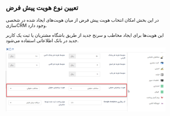 ## تعیین نوع هویت پیش فرض



در این بخش امکان انتخاب هویت پیش فر‌ض از میان هویت‌های ایجاد شده در شخصی سازیCRM وجود دارد.

این هویت‌ها برای ایجاد مخاطب و سرنخ جدید از طریق باشگاه مشتریان یا ثبت یک کاربر جدید در بانک اطلاعاتی استفاده می‌شود.

![](Hoviat-pishfarz.png)

